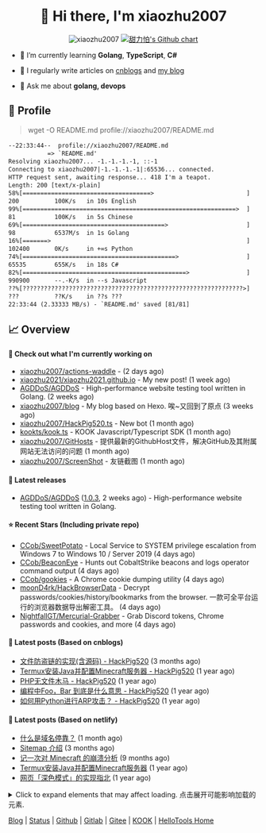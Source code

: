 <h1 align="center"> 👋 Hi there, I'm xiaozhu2007</h1>
<p align="center">
  <img src="https://gpvc.arturio.dev/xiaozhu2007" alt="xiaozhu2007" />
  <a href="https://github.com/xiaozhu2007">
    <img src="https://ghchart.rshah.org/xiaozhu2007" alt="甜力怕's Github chart" />
  </a>
</p>

- 🌱 I’m currently learning **Golang**, **TypeScript**, **C#**

- 📝 I regularly write articles on [cnblogs](https://www.cnblogs.com/xiaozhu2020/) and [my blog](https://xiaozhu2007.netlify.app/)

- 💬 Ask me about **golang, devops**

## 📄 Profile

> wget -O README.md profile://xiaozhu2007/README.md
```
--22:33:44--  profile://xiaozhu2007/README.md
           => `README.md'
Resolving xiaozhu2007... -1.-1.-1.-1, ::-1
Connecting to xiaozhu2007|-1.-1.-1.-1|:65536... connected.
HTTP request sent, awaiting response... 418 I'm a teapot.
Length: 200 [text/x-plain]
58%[====================================>                          ] 200          100K/s   in 10s English
99%[============================================================>  ] 81           100K/s   in 5s Chinese
69%[========================================>                      ] 98           6537M/s  in 1s Golang
16%[=======>                                                       ] 102400       0K/s     in +∞s Python
74%[===========================================>                   ] 65535        655K/s   in 18s C#
82%[==============================================>                ] 990900       --.-K/s  in --s Javascript
??%[??????????????????????????????????????????????????????????????>] ???          ??K/s    in ??s ???
22:33:44 (2.33333 MB/s) - `README.md' saved [81/81]
```

## 📈 Overview

#### 👷 Check out what I'm currently working on

- [xiaozhu2007/actions-waddle](https://github.com/xiaozhu2007/actions-waddle) -  (2 days ago)
- [xiaozhu2021/xiaozhu2021.github.io](https://github.com/xiaozhu2021/xiaozhu2021.github.io) - My new post! (1 week ago)
- [AGDDoS/AGDDoS](https://github.com/AGDDoS/AGDDoS) - High-performance website testing tool written in Golang. (2 weeks ago)
- [xiaozhu2007/blog](https://github.com/xiaozhu2007/blog) - My blog based on Hexo. 唉~又回到了原点 (3 weeks ago)
- [xiaozhu2007/HackPig520.ts](https://github.com/xiaozhu2007/HackPig520.ts) - New bot (1 month ago)
- [kookts/kook.ts](https://github.com/kookts/kook.ts) - KOOK Javascript/Typescript SDK (1 month ago)
- [xiaozhu2007/GitHosts](https://github.com/xiaozhu2007/GitHosts) - 提供最新的GithubHost文件，解决GitHub及其附属网站无法访问的问题 (1 month ago)
- [xiaozhu2007/ScreenShot](https://github.com/xiaozhu2007/ScreenShot) - 友链截图 (1 month ago)

#### 🔭 Latest releases

- [AGDDoS/AGDDoS](https://github.com/AGDDoS/AGDDoS) ([1.0.3](https://github.com/AGDDoS/AGDDoS/releases/tag/1.0.3), 2 weeks ago) - High-performance website testing tool written in Golang.

#### ⭐ Recent Stars (Including **private** repo)

- [CCob/SweetPotato](https://github.com/CCob/SweetPotato) - Local Service to SYSTEM privilege escalation from Windows 7 to Windows 10 / Server 2019 (4 days ago)
- [CCob/BeaconEye](https://github.com/CCob/BeaconEye) - Hunts out CobaltStrike beacons and logs operator command output (4 days ago)
- [CCob/gookies](https://github.com/CCob/gookies) - A Chrome cookie dumping utility (4 days ago)
- [moonD4rk/HackBrowserData](https://github.com/moonD4rk/HackBrowserData) - Decrypt passwords/cookies/history/bookmarks from the browser. 一款可全平台运行的浏览器数据导出解密工具。 (4 days ago)
- [NightfallGT/Mercurial-Grabber](https://github.com/NightfallGT/Mercurial-Grabber) - Grab Discord tokens, Chrome passwords and cookies, and more (4 days ago)

#### 📰 Latest posts (Based on cnblogs)
- [文件防盗链的实现(含源码) - HackPig520](https://www.cnblogs.com/xiaozhu2020/p/16368726.html) (3 months ago)
- [Termux安装Java并配置Minecraft服务器 - HackPig520](https://www.cnblogs.com/xiaozhu2020/p/termux-java-and-minecraft_server.html) (1 year ago)
- [PHP无文件木马 - HackPig520](https://www.cnblogs.com/xiaozhu2020/p/php-nofile_webshell-1.html) (1 year ago)
- [编程中Foo，Bar 到底是什么意思 - HackPig520](https://www.cnblogs.com/xiaozhu2020/p/what-is-foobar.html) (1 year ago)
- [如何用Python进行ARP攻击？ - HackPig520](https://www.cnblogs.com/xiaozhu2020/p/python-arp.html) (1 year ago)

#### 📰 Latest posts (Based on netlify)
- [什么是域名停靠？](https://xiaozhu2007.netlify.app/posts/about-parking.html) (1 month ago)
- [Sitemap 介绍](https://xiaozhu2007.netlify.app/posts/Sitemap%E4%BB%8B%E7%BB%8D.html) (3 months ago)
- [记一次对 Minecraft 的崩溃分析](https://xiaozhu2007.netlify.app/posts/Minecraft%E5%B4%A9%E6%BA%83%E6%8A%A5%E5%91%8A.html) (9 months ago)
- [Termux安装Java并配置Minecraft服务器](https://xiaozhu2007.netlify.app/posts/Termux%E9%85%8D%E7%BD%AEMinecraft%E6%9C%8D%E5%8A%A1%E5%99%A8.html) (1 year ago)
- [网页「深色模式」的实现指北](https://xiaozhu2007.netlify.app/posts/%E6%B7%B1%E8%89%B2%E6%A8%A1%E5%BC%8F%E6%8C%87%E5%8C%97.html) (1 year ago)


<details>
  <summary>Click to expand elements that may affect loading. 点击展开可能影响加载的元素.</summary>

[![甜力怕's GitHub stats](https://github-readme-stats.vercel.app/api?username=xiaozhu2007&repo=hexo&locale=cn&count_private=true)](https://xiaozhu2007.github.io/)
[![Top Langs](https://github-readme-stats.vercel.app/api/top-langs/?username=xiaozhu2007)](https://github.com/xiaozhu2007)

#### 📫 Find me here
[![](https://img.shields.io/badge/-Blog-4fc08d?style=flat-square&logo=vue.js&logoColor=white)](https://www.cnblogs.com/xiaozhu2020/)
[![](https://img.shields.io/badge/-Email-D14836?style=flat-square&logo=gmail&logoColor=white)](mailto:lz19986912007@163.com)
[![](https://img.shields.io/badge/QQ-faaf08?style=flat-square&logo=tencent-qq&logoColor=000000)](http://wpa.qq.com/msgrd?v=3&uin=3356136957&site=qq&menu=yes)
![](https://img.shields.io/badge/HackPig520-C160?style=flat-square&logo=wechat&logoColor=white)

#### 🛠 Platform & Tools
[![](https://img.shields.io/badge/Windows-10-2376bc?style=flat-square&logo=windows&logoColor=ffffff)](https://www.microsoft.com/windows/get-windows-10) [![](https://img.shields.io/badge/IDE-Visual%20Studio%20Code-blue?style=flat-square&logo=visual-studio-code&logoColor=ffffff)](https://code.visualstudio.com/)
[![](https://img.shields.io/badge/-HTML5-E34F26?style=flat-square&logo=html5&logoColor=white)](https://html.spec.whatwg.org/)
[![](https://img.shields.io/badge/-JavaScript-f7e018?style=flat-square&logo=javascript&logoColor=white)](https://www.ecma-international.org/)
[![](https://img.shields.io/badge/-TypeScript-3178c6?style=flat-square&logo=typescript&logoColor=white)](https://www.typescriptlang.org/)
[![](https://img.shields.io/badge/-Git-f05032?style=flat-square&logo=git&logoColor=white)](https://git-scm.com/)
[![](https://img.shields.io/badge/-Vue.js-4fc08d?style=flat-square&logo=vue.js&logoColor=ffffff)](https://vuejs.org/)
[![](https://img.shields.io/badge/-Node.js-43853d?style=flat-square&logo=node.js&logoColor=ffffff)](https://nodejs.org/)
[![](https://img.shields.io/badge/-Nuxt.js-00C58E?style=flat-square&logo=nuxt.js&logoColor=white)](https://nuxtjs.org/)

#### :heart: **Github Metrics**
<img src="/github-metrics.svg" alt="Metrics" width="100%">

#### :star: Pinned Repo(s)

[![Pinned_GitHosts](https://github-readme-stats.vercel.app/api/pin/?username=xiaozhu2007&repo=GitHosts&show_owner=true)](https://github.com/xiaozhu2007/GitHosts)
[![Pinned_X-Status](https://github-readme-stats.vercel.app/api/pin/?username=xiaozhu2007&repo=X-Status&show_owner=true)](https://github.com/xiaozhu2007/X-Status)
[![javascript-tennis](https://github-readme-stats.vercel.app/api/pin/?username=xiaozhu2021&repo=javascript-tetris&show_owner=true)](https://github.com/xiaozhu2021/javascript-tetris)
[![javascript-pong](https://github-readme-stats.vercel.app/api/pin/?username=xiaozhu2021&repo=javascript-pong&show_owner=true)](https://github.com/xiaozhu2021/javascript-pong)

</details>

[Blog](https://xiaozhu2007.netlify.app/) | [Status](https://hellotools.statuspage.io/) | [Github](https://github.com/xiaozhu2007) | [Gitlab](https://gitlab.com/xiaozhu2007) | [Gitee](https://gitee.com/xiaozhu2007) | [KOOK](https://kook.top/) | [HelloTools Home](https://hellotools.netlify.app/)
